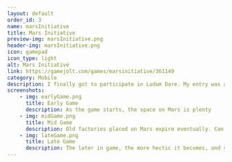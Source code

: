 ```yaml
---
layout: default
order_id: 3
name: marsInitiative
title: Mars Initiative
preview-img: marsInitiative.png
header-img: marsInitiative.png
icon: gamepad
icon_type: light
alt: Mars Initiative
link: https://gamejolt.com/games/marsinitiative/361149
category: Mobile
description: I finally got to participate in Ludum Dare. My entry was a basic resource management game, which the player can really only interact with by tapping/clicking on the screen. I originally released it on PC in the first day of the contest, and spent the rest of my time fixing it and releasing it on Android.<br>The game itself is easy to play and very serene once you get in the groove of things. As a colony manager, you need to send factories down while managing available space and fuel.<br><br>Responsabilities:<br>- Make basic behavior for orbiting around celestial objects<br>- Make autopilot behavior for the missiles traveling to a target<br>- Make score and fuel tracking functionality 
screenshots:
    - img: earlyGame.png
      title: Early Game
      description: As the game starts, the space on Mars is plenty
    - img: midGame.png
      title: Mid Game
      description: Old factories placed on Mars expire eventually. Can be destroyed with missiles, but it wastes fuel
    - img: lateGame.png
      title: Late Game
      description: The later in game, the more hectic it becomes, and you start to receive and send missiles to Earth too
---
```


